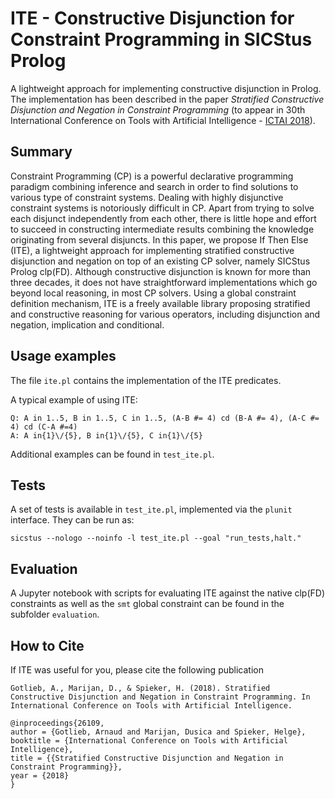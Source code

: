 # ITE - Constructive Disjunction for Constraint Programming in SICStus Prolog
A lightweight approach for implementing constructive disjunction in Prolog.
The implementation has been described in the paper *Stratified Constructive Disjunction and Negation in Constraint Programming* (to appear in 30th International Conference on Tools with Artificial Intelligence - [ICTAI 2018](http://ictai2018.org/)).

## Summary
Constraint Programming (CP) is a powerful declarative programming paradigm combining inference and search in order to find solutions to various type of constraint systems. 
Dealing with highly disjunctive constraint systems is notoriously difficult in CP. 
Apart from trying to solve each disjunct independently from each other, there is little hope and effort to succeed in constructing intermediate results combining the knowledge originating from several disjuncts. 
In this paper, we propose If Then Else (ITE), a lightweight approach for implementing stratified constructive disjunction and negation on top of an existing CP solver, namely SICStus Prolog clp(FD).
Although constructive disjunction is known for more than three decades, it does not have straightforward implementations which go beyond local reasoning, in most CP solvers. 
Using a global constraint definition mechanism, ITE is a freely available library proposing stratified and constructive reasoning for various operators, including disjunction and negation, implication and conditional. 

## Usage examples
The file `ite.pl` contains the implementation of the ITE predicates. 

A typical example of using ITE:
```
Q: A in 1..5, B in 1..5, C in 1..5, (A-B #= 4) cd (B-A #= 4), (A-C #= 4) cd (C-A #=4)
A: A in{1}\/{5}, B in{1}\/{5}, C in{1}\/{5}
```

Additional examples can be found in `test_ite.pl`.

## Tests
A set of tests is available in `test_ite.pl`, implemented via the `plunit` interface.
They can be run as:
```
sicstus --nologo --noinfo -l test_ite.pl --goal "run_tests,halt." 
```

## Evaluation
A Jupyter notebook with scripts for evaluating ITE against the native clp(FD) constraints as well as the `smt` global constraint can be found in the subfolder `evaluation`.

## How to Cite

If ITE was useful for you, please cite the following publication

```
Gotlieb, A., Marijan, D., & Spieker, H. (2018). Stratified Constructive Disjunction and Negation in Constraint Programming. In International Conference on Tools with Artificial Intelligence.
```

```
@inproceedings{26109,
author = {Gotlieb, Arnaud and Marijan, Dusica and Spieker, Helge},
booktitle = {International Conference on Tools with Artificial Intelligence},
title = {{Stratified Constructive Disjunction and Negation in Constraint Programming}},
year = {2018}
}
```
